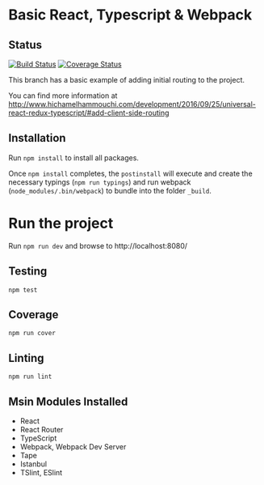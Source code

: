 # Basic React, Typescript & Webpack

## Status

[![Build Status](https://travis-ci.org/melxx001/redux-starter.svg?branch=4-add-routing)](https://travis-ci.org/melxx001/redux-starter) [![Coverage Status](https://coveralls.io/repos/github/melxx001/redux-starter/badge.svg?branch=4-add-routing)](https://coveralls.io/github/melxx001/redux-starter?branch=4-add-routing)

This branch has a basic example of adding initial routing to the project.

You can find more information at http://www.hichamelhammouchi.com/development/2016/09/25/universal-react-redux-typescript/#add-client-side-routing

## Installation

Run `npm install` to install all packages.

Once `npm install` completes, the `postinstall` will execute and create the necessary typings (`npm run typings`) and run webpack (`node_modules/.bin/webpack`) to bundle into the folder `_build`.

# Run the project

Run `npm run dev` and browse to http://localhost:8080/

## Testing

`npm test`

## Coverage

`npm run cover`

## Linting

`npm run lint`

## Msin Modules Installed

- React
- React Router
- TypeScript
- Webpack, Webpack Dev Server
- Tape
- Istanbul
- TSlint, ESlint




